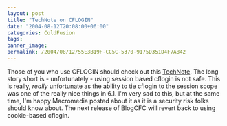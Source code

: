 ```yaml
---
layout: post
title: "TechNote on CFLOGIN"
date: "2004-08-12T20:08:00+06:00"
categories: ColdFusion 
tags: 
banner_image: 
permalink: /2004/08/12/55E3B19F-CC5C-5370-9175D351D4F7A842
---
```


Those of you who use CFLOGIN should check out this <a href="http://www.macromedia.com/support/coldfusion/ts/documents/loginstorage_caching.htm?pss=rss_coldfusion_19490">TechNote</a>. The long story short is - unfortunately - using session based cflogin is not safe. This is really, <i>really</i> unfortunate as the ability to tie cflogin to the session scope was one of the really nice things in 6.1. I'm very sad to this, but at the same time, I'm happy Macromedia posted about it as it is a security risk folks should know about. The next release of BlogCFC will revert back to using cookie-based cflogin.